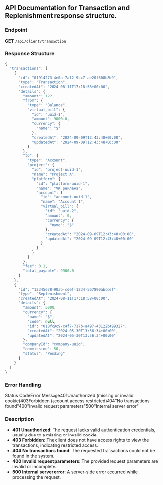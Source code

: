 ## API Documentation for Transaction and Replenishment response structure.


### Endpoint

**GET** `/api/client/transaction`

### Response Structure

```js
{
  "transactions": [
    {
      "id": "01914273-4e0a-7a12-9cc7-ae20f608b8b9",
      "type": "Transaction",
      "createdAt": "2024-08-11T17:18:58+00:00",
      "details": {
        "amount": 122,
        "from": {
          "type": "Balance",
          "virtual_bill": {
            "id": "uuid-1",
            "amount": 9000.0,
            "currency": {
              "name": "$"
            },
            "createdAt": "2024-09-09T12:43:48+00:00",
            "updatedAt": "2024-09-09T12:43:48+00:00"
          }
        },
        "to": {
          "type": "Account",
          "project": {
            "id": "project-uuid-1",
            "name": "Project A",
            "platform": {
              "id": "platform-uuid-1",
              "name": "VK реклама",
              "account": {
                "id": "account-uuid-1",
                "name": "Account 1",
                "virtual_bill": {
                  "id": "uuid-2",
                  "amount": 0,
                  "currency": {
                    "name": "$"
                  },
                  "createdAt": "2024-09-09T12:43:48+00:00",
                  "updatedAt": "2024-09-09T12:43:48+00:00"
                }
              }
            }
          }
        },
        "fee": 0.1,
        "total_payable": 9900.0
      }
    },
    {
      "id": "12345678-90ab-cdef-1234-567890abcdef",
      "type": "Replenishment",
      "createdAt": "2024-08-11T17:18:58+00:00",
      "details": {
        "amount": 5000,
        "currency": {
          "name": "$",
          "code": null,
          "id": "018fc9c9-c4f7-717b-a497-43122b499327",
          "createdAt": "2024-05-30T13:56:34+00:00",
          "updatedAt": "2024-05-30T13:56:34+00:00"
        },
        "companyId": "company-uuid",
        "commission": 50,
        "status": "Pending"
      }
    }
  ]
}
```

### Error Handling

Status CodeError Message401Unauthorized (missing or invalid cookie)403Forbidden (account access restricted)404"No transactions found"400"Invalid request parameters"500"Internal server error"

### Description

- **401 Unauthorized**: The request lacks valid authentication credentials, usually due to a missing or invalid cookie.
- **403 Forbidden**: The client does not have access rights to view the transactions, indicating restricted access.
- **404 No transactions found**: The requested transactions could not be found in the system.
- **400 Invalid request parameters**: The provided request parameters are invalid or incomplete.
- **500 Internal server error**: A server-side error occurred while processing the request.
